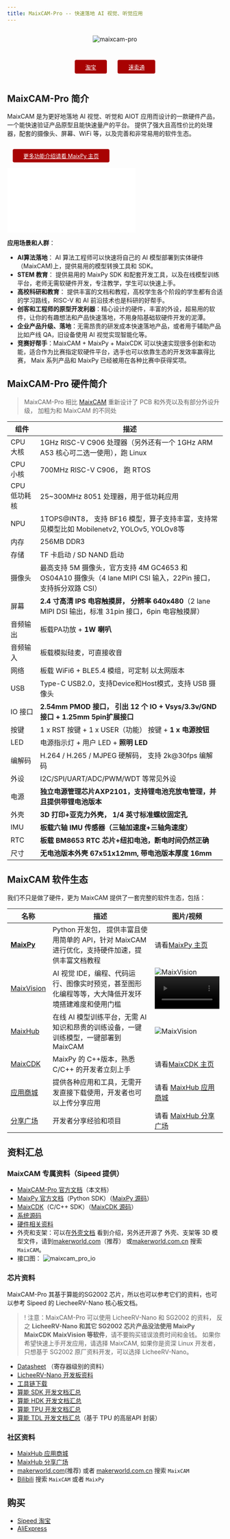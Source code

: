 ```yaml
---
title: MaixCAM-Pro -- 快速落地 AI 视觉、听觉应用
---
```


<div style="width:100%; display:flex;justify-content: center;">

![maixcam-pro](/static/image/maixcam_pro.png)

</div>

<div style="padding: 1em 0 0 0; display: flex; justify-content: center">
    <a target="_blank" style="margin: 1em;color: white; font-size: 0.9em; border-radius: 0.3em; padding: 0.5em 2em; background-color: #a80202" href="https://item.taobao.com/item.htm?id=846226367137">淘宝</a>
    <a target="_blank" style="margin: 1em;color: white; font-size: 0.9em; border-radius: 0.3em; padding: 0.5em 2em; background-color: #a80202" href="https://www.aliexpress.com/store/911876460">速卖通</a>
</div>


## MaixCAM-Pro 简介

MaixCAM 是为更好地落地 AI 视觉、听觉和 AIOT 应用而设计的一款硬件产品，一个能快速验证产品原型且能快速量产的平台。
提供了强大且高性价比的处理器，配套的摄像头、屏幕、WiFi 等，以及完善和非常易用的软件生态。

<div style="display: flex; justify-content: left">
    <a target="_blank" style="margin: 1em;color: white; font-size: 0.9em; border-radius: 0.3em; padding: 0.5em 2em; background-color: #a80202" href="https://wiki.sipeed.com/maixpy/">更多功能介绍请看 MaixPy 主页</a>
</div>

<iframe src="//player.bilibili.com/player.html?isOutside=true&aid=113485669204279&bvid=BV1ncmRYmEDv&cid=26768769718&p=1" scrolling="no" border="0" frameborder="no" framespacing="0" allowfullscreen="true"></iframe>


**应用场景和人群**：
* **AI算法落地**： AI 算法工程师可以快速将自己的 AI 模型部署到实体硬件（MaixCAM)上，提供易用的模型转换工具和 SDK。
* **STEM 教育**： 提供易用的 MaixPy SDK 和配套开发工具，以及在线模型训练平台，老师无需软硬件开发，专注教学，学生可以快速上手。
* **高校科研和教育**： 提供丰富的文档和教程，高校学生各个阶段的学生都有合适的学习路线，RISC-V 和 AI 前沿技术也是科研的好帮手。
* **创客和工程师的原型开发利器**：精心设计的硬件，丰富的外设，超易用的软件，让你的有趣想法和产品快速落地，不用身陷基础软硬件开发的泥潭。
* **企业产品升级、落地**：无需昂贵的研发成本快速落地产品，或者用于辅助产品比如产线 QA，旧设备使用 AI 视觉实现智能化等。
* **竞赛好帮手**：MaixCAM + MaixPy + MaixCDK 可以快速实现很多创新和功能，适合作为比赛指定软硬件平台，选手也可以依靠生态的开发效率赢得比赛， Maix 系列产品和 MaixPy 已经被用在各种比赛中获得奖项。


## MaixCAM-Pro 硬件简介

> MaixCAM-Pro 相比 [MaixCAM](./README.md) 重新设计了 PCB 和外壳以及有部分外设升级， 加粗为和 MaixCAM 的不同处

| 组件 | 描述 |
| --- | --- |
| CPU 大核 | 1GHz RISC-V C906 处理器（另外还有一个 1GHz ARM A53 核心可二选一使用），跑 Linux |
| CPU 小核 | 700MHz RISC-V C906， 跑 RTOS |
| CPU 低功耗核 | 25~300MHz 8051 处理器，用于低功耗应用 |
| NPU | 1TOPS@INT8， 支持 BF16 模型，算子支持丰富，支持常见模型比如 Mobilenetv2, YOLOv5, YOLOv8等 |
| 内存 | 256MB DDR3 |
| 存储 | TF 卡启动 / SD NAND 启动 |
| 摄像头 | 最高支持 5M 摄像头，官方支持 4M GC4653 和 OS04A10 摄像头（4 lane MIPI CSI 输入，22Pin 接口，支持拆分双路 CSI） |
| 屏幕 | **2.4 寸高清 IPS 电容触摸屏， 分辨率 640x480**（2 lane MIPI DSI 输出，标准 31pin 接口，6pin 电容触摸屏） |
| 音频输出 | 板载PA功放 + **1W 喇叭** |
| 音频输入 | 板载模拟硅麦，可直接收音 |
| 网络 | 板载 WiFi6 + BLE5.4 模组，可定制 以太网版本 |
| USB | Type-C USB2.0，支持Device和Host模式，支持 USB 摄像头 |
| IO 接口 | **2.54mm PMOD 接口， 引出 12 个 IO + Vsys/3.3v/GND 接口 + 1.25mm 5pin扩展接口**|
| 按键 | 1 x RST 按键 + 1 x USER（功能） 按键 + **1 x 电源按钮**|
| LED | 电源指示灯 + 用户 LED + **照明 LED** |
| 编解码 | H.264 / H.265 / MJPEG 硬解码， 支持 2k@30fps 编解码 |
| 外设 | I2C/SPI/UART/ADC/PWM/WDT 等常见外设 |
| 电源 | **独立电源管理芯片AXP2101，支持锂电池充放电管理，并且提供带锂电池版本** |
| 外壳 | **3D 打印+亚克力外壳， 1/4 英寸标准螺纹固定孔** |
| IMU | **板载六轴 IMU 传感器（三轴加速度+三轴角速度）** |
| RTC | **板载 BM8653 RTC 芯片+纽扣电池，断电时间仍然正确** |
| 尺寸 | **无电池版本外壳 67x51x12mm, 带电池版本厚度 16mm**  |


## MaixCAM 软件生态

我们不只是做了硬件，更为 MaixCAM 提供了一套完整的软件生态，包括：

| 名称 | 描述 | 图片/视频 |
| --- | --- | --- |
| **[MaixPy](https://wiki.sipeed.com/maixpy/)** | Python 开发包， 提供丰富且使用简单的 API，针对 MaixCAM 进行优化，支持硬件加速，提供丰富文档教程 | 请看[MaixPy 主页](https://wiki.sipeed.com/maixpy/) |
| [MaixVision](https://wiki.sipeed.com/maixvision) | AI 视觉 IDE，编程、代码运行、图像实时预览，甚至图形化编程等等，大大降低开发环境搭建难度和使用门槛 | ![MaixVision](../../assets/maixcam/maixvision.jpg)  <video playsinline controls muted preload style="width:100%" src="https://wiki.sipeed.com/maixpy/static/video/maixvision.mp4"></video> |
| [MaixHub](https://maixhub.com) | 在线 AI 模型训练平台，无需 AI 知识和昂贵的训练设备，一键训练模型，一键部署到 MaixCAM | ![MaixVision](../../assets/maixcam/maixhub.jpg) |
| [MaixCDK](https://github.com/sipeed/MaixCDK) | MaixPy 的 C++版本，熟悉 C/C++ 的开发者立刻上手 | 请看[MaixCDK 主页](https://github.com/sipeed/MaixCDK) |
| [应用商城](https://maixhub.com/app) | 提供各种应用和工具，无需开发直接下载使用，开发者也可以上传分享应用 | 请看 [MaixHub 应用商城](https://maixhub.com/app) |
| [分享广场](https://maixhub.com/share) | 开发者分享经验和项目 | 请看 [MaixHub 分享广场](https://maixhub.com/share) |


## 资料汇总

### MaixCAM 专属资料（Sipeed 提供）

* [MaixCAM-Pro 官方文档](https://wiki.sipeed.com/maixcam-pro)（本文档）
* [MaixPy 官方文档](https://wiki.sipeed.com/maixpy/)（Python SDK）（[MaixPy 源码](https://github.com/sipeed/MaixPy)）
* [MaixCDK](https://github.com/sipeed/MaixCDK)（C/C++ SDK）（[MaixCDK 源码](https://github.com/sipeed/MaixCDK)）
* [系统源码](https://github.com/sipeed/LicheeRV-Nano-Build)
* [硬件相关资料](https://dl.sipeed.com/shareURL/MaixCAM/MaixCAM_Pro)
* 外壳和支架：可以在[外壳文档](./assemble.md) 看到介绍，另外还开源了 外壳、支架等 3D 模型文件，请到[makerworld.com](https://makerworld.com/)（推荐） 或[makerworld.com.cn](https://makerworld.com.cn) 搜索 `MaixCAM`。
* 接口图：
![maixcam_pro_io](../../assets/maixcam/maixcam_pro_io.png)


### 芯片资料

MaixCAM-Pro 其基于算能的SG2002 芯片，所以也可以参考它们的资料，也可以参考 Sipeed 的 LiecheeRV-Nano 核心板文档。
>! 注意：MaixCAM-Pro 可以使用 LicheeRV-Nano 和 SG2002 的资料， 反之 **LicheeRV-Nano 和其它 SG2002 芯片产品没法使用 MaixPy MaixCDK MaixVision 等软件**，请不要购买错误浪费时间和金钱。
> 如果你希望快速上手开发应用，请选择 MaixCAM, 如果你是资深 Linux 开发者，只想基于 SG2002 原厂资料开发，可以选择 LicheeRV-Nano。

* [Datasheet](https://github.com/sophgo/sophgo-doc/releases) （寄存器级别的资料）
* [LicheeRV-Nano 开发板资料](https://wiki.sipeed.com/hardware/zh/lichee/RV_Nano/1_intro.html)
* [工具链下载](https://sophon-file.sophon.cn/sophon-prod-s3/drive/23/03/07/16/host-tools.tar.gz)
* [算能 SDK 开发文档汇总](https://developer.sophgo.com/thread/471.html)
* [算能 HDK 开发文档汇总](https://developer.sophgo.com/thread/472.html)
* [算能 TPU 开发文档汇总](https://developer.sophgo.com/thread/473.html)
* [算能 TDL 开发文档汇总](https://developer.sophgo.com/thread/556.html)（基于 TPU 的高层API 封装）

### 社区资料

* [MaixHub 应用商城](https://maixhub.com/app)
* [MaixHub 分享广场](https://maixhub.com/share)
* [makerworld.com](https://makerworld.com/)(推荐) 或者 [makerworld.com.cn](https://makerworld.com.cn) 搜索 `MaixCAM`
* [Bilibili](https://bilibili.com) 搜索 `MaixCAM` 或者 `MaixPy`

## 购买

* [Sipeed 淘宝](https://sipeed.taobao.com/)
* [AliExpress](https://www.aliexpress.com/store/911876460)



